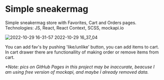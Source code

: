 # Simple sneakermag

<p>Simple sneakermag store with Favorites, Cart and Orders pages.<br>
Technologies: JS, React, React Context, SCSS, mockapi.io</p>

![2022-10-29 16-31-57 2022-10-29 16_37_04](https://user-images.githubusercontent.com/85242569/198826784-c3148d95-0c32-4927-a1fb-b8663da1aede.gif)

<p>You can add fav's by pushing 'like/unlike' button, you can add items to cart.<br>
In cart drawer there are functionallity of making order or remove items from cart.</p>

<em>*Note: pics on GitHub Pages in this project may be inaccurate, beacuse I am using free version of mockapi, and maybe I already removed data.</em>
